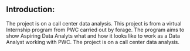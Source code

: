## Introduction: 
The project is on a call center data analysis. This project is from a virtual Internship program from PWC carried out by forage. The program aims to show Aspiring Data Analyts what and how it looks like to work as a Data Analyst working with PWC. The project is on a call center data analysis. 

